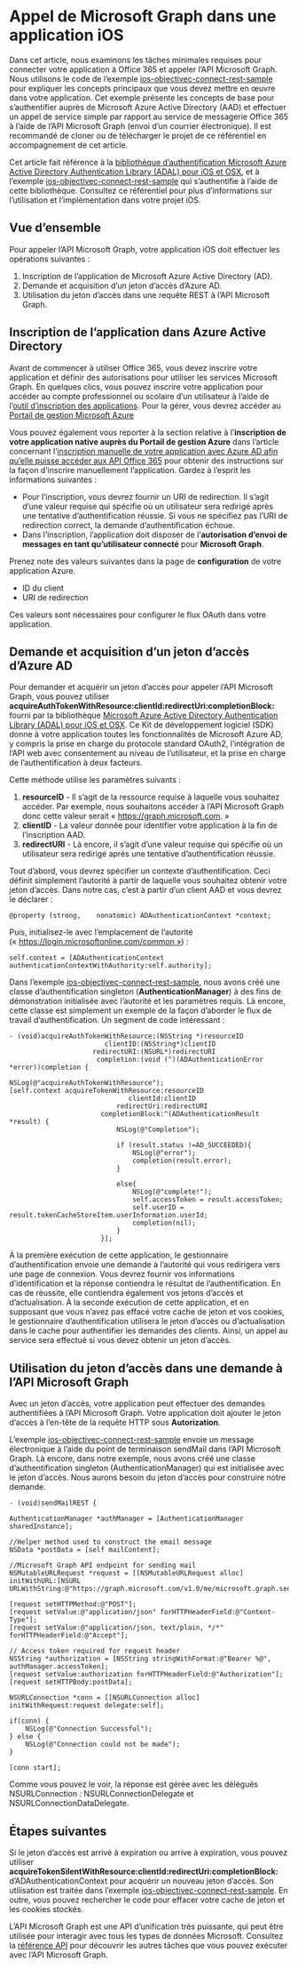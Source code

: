 # Appel de Microsoft Graph dans une application iOS

Dans cet article, nous examinons les tâches minimales requises pour connecter votre application à Office 365 et appeler l’API Microsoft Graph. Nous utilisons le code de l’exemple [ios-objectivec-connect-rest-sample](https://github.com/microsoftgraph/ios-objectivec-connect-rest-sample) pour expliquer les concepts principaux que vous devez mettre en œuvre dans votre application. Cet exemple présente les concepts de base pour s’authentifier auprès de Microsoft Azure Active Directory (AAD) et effectuer un appel de service simple par rapport au service de messagerie Office 365 à l’aide de l’API Microsoft Graph (envoi d’un courrier électronique). Il est recommandé de cloner ou de télécharger le projet de ce référentiel en accompagnement de cet article. 


Cet article fait référence à la [bibliothèque d’authentification Microsoft Azure Active Directory Authentication Library (ADAL) pour iOS et OSX](https://github.com/AzureAD/azure-activedirectory-library-for-objc), et à l’exemple [ios-objectivec-connect-rest-sample](https://github.com/microsoftgraph/ios-objectivec-connect-rest-sample) qui s’authentifie à l’aide de cette bibliothèque. Consultez ce référentiel pour plus d’informations sur l’utilisation et l’implémentation dans votre projet iOS.


## Vue d’ensemble

Pour appeler l’API Microsoft Graph, votre application iOS doit effectuer les opérations suivantes :

1. Inscription de l’application de Microsoft Azure Active Directory (AD).
2. Demande et acquisition d’un jeton d’accès d’Azure AD.
3. Utilisation du jeton d’accès dans une requête REST à l’API Microsoft Graph. 



## Inscription de l’application dans Azure Active Directory

Avant de commencer à utiliser Office 365, vous devez inscrire votre application et définir des autorisations pour utiliser les services Microsoft Graph. En quelques clics, vous pouvez inscrire votre application pour accéder au compte professionnel ou scolaire d’un utilisateur à l’aide de l’[outil d’inscription des applications](https://dev.office.com/app-registration). 
Pour la gérer, vous devrez accéder au [Portail de gestion Microsoft Azure](https://manage.windowsazure.com)

Vous pouvez également vous reporter à la section relative à l’**inscription de votre application native auprès du Portail de gestion Azure** dans l’article concernant l’[inscription manuelle de votre application avec Azure AD afin qu’elle puisse accéder aux API Office 365](https://msdn.microsoft.com/en-us/office/office365/howto/add-common-consent-manually) pour obtenir des instructions sur la façon d’inscrire manuellement l’application. Gardez à l’esprit les informations suivantes :

* Pour l’inscription, vous devrez fournir un URI de redirection. Il s’agit d’une valeur requise qui spécifie où un utilisateur sera redirigé après une tentative d’authentification réussie. Si vous ne spécifiez pas l’URI de redirection correct, la demande d’authentification échoue.
* Dans l’inscription, l’application doit disposer de l’**autorisation d’envoi de messages en tant qu’utilisateur connecté** pour **Microsoft Graph**.  


Prenez note des valeurs suivantes dans la page de **configuration** de votre application Azure.

* ID du client
* URI de redirection

Ces valeurs sont nécessaires pour configurer le flux OAuth dans votre application. 

## Demande et acquisition d’un jeton d’accès d’Azure AD

Pour demander et acquérir un jeton d’accès pour appeler l’API Microsoft Graph, vous pouvez utiliser **acquireAuthTokenWithResource:clientId:redirectUri:completionBlock:** fourni par la bibliothèque [Microsoft Azure Active Directory Authentication Library (ADAL) pour iOS et OSX](https://github.com/AzureAD/azure-activedirectory-library-for-objc). Ce Kit de développement logiciel (SDK) donne à votre application toutes les fonctionnalités de Microsoft Azure AD, y compris la prise en charge du protocole standard OAuth2, l’intégration de l’API web avec consentement au niveau de l’utilisateur, et la prise en charge de l’authentification à deux facteurs.

Cette méthode utilise les paramètres suivants :

1. **resourceID** - Il s’agit de la ressource requise à laquelle vous souhaitez accéder. Par exemple, nous souhaitons accéder à l’API Microsoft Graph donc cette valeur serait « https://graph.microsoft.com. »
2. **clientID** - La valeur donnée pour identifier votre application à la fin de l’inscription AAD.
3. **redirectURI** - Là encore, il s’agit d’une valeur requise qui spécifie où un utilisateur sera redirigé après une tentative d’authentification réussie.


Tout d’abord, vous devrez spécifier un contexte d’authentification. Ceci définit simplement l’autorité à partir de laquelle vous souhaitez obtenir votre jeton d’accès. Dans notre cas, c’est à partir d’un client AAD et vous devrez le déclarer :

    @property (strong,    nonatomic) ADAuthenticationContext *context;

Puis, initialisez-le avec l’emplacement de l’autorité (« https://login.microsoftonline.com/common ») :

    self.context = [ADAuthenticationContext authenticationContextWithAuthority:self.authority]; 


Dans l’exemple [ios-objectivec-connect-rest-sample](https://github.com/microsoftgraph/ios-objectivec-connect-rest-sample), nous avons créé une classe d’authentification singleton (**AuthenticationManager**) à des fins de démonstration initialisée avec l’autorité et les paramètres requis. Là encore, cette classe est simplement un exemple de la façon d’aborder le flux de travail d’authentification. Un segment de code intéressant : 



    - (void)acquireAuthTokenWithResource:(NSString *)resourceID
                            clientID:(NSString*)clientID
                         redirectURI:(NSURL*)redirectURI
                          completion:(void (^)(ADAuthenticationError *error))completion {
    
    NSLog(@"acquireAuthTokenWithResource");
    [self.context acquireTokenWithResource:resourceID
                                  clientId:clientID
                               redirectUri:redirectURI
                           completionBlock:^(ADAuthenticationResult *result) {
                               NSLog(@"Completion");
                               
                               if (result.status !=AD_SUCCEEDED){
                                   NSLog(@"error");
                                   completion(result.error);
                               }
                               
                               else{
                                   NSLog(@"complete!");
                                   self.accessToken = result.accessToken;
                                   self.userID = result.tokenCacheStoreItem.userInformation.userId;
                                   completion(nil);
                               }
                           }];


À la première exécution de cette application, le gestionnaire d’authentification envoie une demande à l’autorité qui vous redirigera vers une page de connexion. 
Vous devrez fournir vos informations d’identification et la réponse contiendra le résultat de l’authentification. 
En cas de réussite, elle contiendra également vos jetons d’accès et d’actualisation. À la seconde exécution de cette application, et en supposant que vous n’avez pas effacé votre cache de jeton et vos cookies, 
le gestionnaire d’authentification utilisera le jeton d’accès ou d’actualisation dans le cache pour authentifier les demandes des clients. 
Ainsi, un appel au service sera effectué si vous devez obtenir un jeton d’accès. 


## Utilisation du jeton d’accès dans une demande à l’API Microsoft Graph

Avec un jeton d’accès, votre application peut effectuer des demandes authentifiées à l’API Microsoft Graph. Votre application doit ajouter le jeton d’accès à l’en-tête de la requête HTTP sous **Autorization**.

L’exemple [ios-objectivec-connect-rest-sample](https://github.com/microsoftgraph/ios-objectivec-connect-rest-sample) envoie un message électronique à l’aide du point de terminaison sendMail dans l’API Microsoft Graph. Là encore, dans notre exemple, nous avons créé une classe d’authentification singleton (AuthenticationManager) qui est initialisée avec le jeton d’accès. Nous aurons besoin du jeton d’accès pour construire notre demande.



    - (void)sendMailREST {
    
    AuthenticationManager *authManager = [AuthenticationManager sharedInstance];

    //Helper method used to construct the email message
    NSData *postData = [self mailContent];
    
    //Microsoft Graph API endpoint for sending mail
    NSMutableURLRequest *request = [[NSMutableURLRequest alloc] initWithURL:[NSURL URLWithString:@"https://graph.microsoft.com/v1.0/me/microsoft.graph.sendmail"]];

    [request setHTTPMethod:@"POST"];
    [request setValue:@"application/json" forHTTPHeaderField:@"Content-Type"];
    [request setValue:@"application/json, text/plain, */*" forHTTPHeaderField:@"Accept"];
    
    // Access token required for request header
    NSString *authorization = [NSString stringWithFormat:@"Bearer %@", authManager.accessToken];
    [request setValue:authorization forHTTPHeaderField:@"Authorization"];
    [request setHTTPBody:postData];

    NSURLConnection *conn = [[NSURLConnection alloc] initWithRequest:request delegate:self];
    
    if(conn) {
        NSLog(@"Connection Successful");
    } else {
        NSLog(@"Connection could not be made");
    }
    
    [conn start];

Comme vous pouvez le voir, la réponse est gérée avec les délégués NSURLConnection : NSURLConnectionDelegate et NSURLConnectionDataDelegate.

## Étapes suivantes

Si le jeton d’accès est arrivé à expiration ou arrive à expiration, vous pouvez utiliser **acquireTokenSilentWithResource:clientId:redirectUri:completionBlock:** d’ADAuthenticationContext pour acquérir un nouveau jeton d’accès. Son utilisation est traitée dans l’exemple [ios-objectivec-connect-rest-sample](https://github.com/microsoftgraph/ios-objectivec-connect-rest-sample). En outre, vous pouvez rechercher le code pour effacer votre cache de jeton et les cookies stockés.  

L’API Microsoft Graph est une API d’unification très puissante, qui peut être utilisée pour interagir avec tous les types de données Microsoft. Consultez la [référence API](http://graph.microsoft.io/docs/api-reference/v1.0) pour découvrir les autres tâches que vous pouvez exécuter avec l’API Microsoft Graph.

